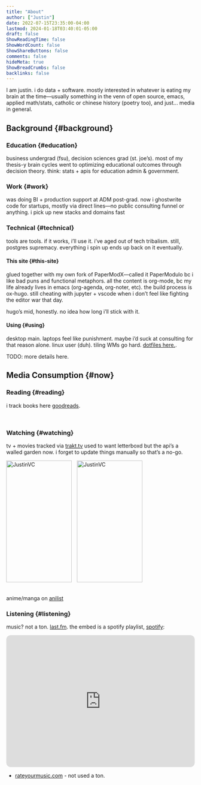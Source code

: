 ```yaml
---
title: "About"
author: ["Justin"]
date: 2022-07-15T23:35:00-04:00
lastmod: 2024-01-18T03:40:01-05:00
draft: false
ShowReadingTime: false
ShowWordCount: false
ShowShareButtons: false
comments: false
hideMeta: true
ShowBreadCrumbs: false
backlinks: false
---
```


I am justin. i do data + software. mostly interested in whatever is eating my brain at the time—usually something in the venn of open source, emacs, applied math/stats, catholic or chinese history (poetry too), and just... media in general.

<section class="outline-1nil">

## Background {#background}


<div class="outline-2nil">

### Education {#education}

business undergrad (fsu), decision sciences grad (st. joe’s). most of my thesis-y brain cycles went to optimizing educational outcomes through decision theory. think: stats + apis for education admin & government.

### Work {#work}

was doing BI + production support at ADM post-grad. now i ghostwrite code for startups, mostly via direct lines—no public consulting funnel or anything. i pick up new stacks and domains fast

<div class="outline-2nil">

### Technical {#technical}

tools are tools. if it works, i’ll use it. i’ve aged out of tech tribalism. still, postgres supremacy. everything i spin up ends up back on it eventually.

<div class="outline-3nil">

#### This site {#this-site}

glued together with my own fork of PaperModX—called it PaperModulo bc i like bad puns and functional metaphors. all the content is org-mode, bc my life already lives in emacs (org-agenda, org-noter, etc). the build process is ox-hugo. still cheating with jupyter + vscode when i don’t feel like fighting the editor war that day.

hugo’s mid, honestly. no idea how long i’ll stick with it.

</div>

<div class="outline-3nil">

#### Using {#using}

desktop main. laptops feel like punishment. maybe i’d suck at consulting for that reason alone.
linux user (duh). tiling WMs go hard. [dotfiles here.](https://github.com/brickfrog/.dotfiles).

TODO: more details here.

</div>

</div>

</section>

<section class="outline-1nil">

## Media Consumption {#now}

<div class="outline-2nil">

### Reading {#reading}

i track books here [goodreads](https://www.goodreads.com/brickfrog).

<div class="now-content-box">
<script src="https://www.goodreads.com/review/grid_widget/46714580.Justin's%20bookshelf:%20currently-reading?cover_size=medium&hide_link=true&hide_title=true&num_books=25&order=d&shelf=currently-reading&sort=date_read&widget_id=1674169459" type="text/javascript"></script>
</div><br>

</div>

<div class="outline-2nil">

### Watching {#watching}

tv + movies tracked via [trakt.tv](https://trakt.tv/users/justinvc) used to want letterboxd but the api’s a walled garden now. i forget to update things manually so that’s a no-go.

<div class="movie_container">
  <img width="175" height="325" alt="JustinVC" src="https://widgets.trakt.tv/users/8eddcd2112f27c92ab4c9835efb9c787/watched/poster@2x.jpg?type=episode" />
  <img width="175" height="325" alt="JustinVC" src="https://widgets.trakt.tv/users/8eddcd2112f27c92ab4c9835efb9c787/watched/poster@2x.jpg?type=movie" />
</div><br>

anime/manga on [anilist](https://anilist.co/user/brickfrog/)

<script src="/js/anilist-card.js"></script>
<div id="anilist-card-container"></div>
</div>

<div class="outline-2nil">

### Listening {#listening}

music? not a ton. [last.fm](https://www.last.fm/user/justinvc). the embed is a spotify playlist,  [spotify](https://open.spotify.com/user/1cvou29st17ac3qu1hzhnq7fw?si=9f1a873775c44bb6):

<iframe style="border-radius:12px" src="https://open.spotify.com/embed/playlist/7B59KOR8L74iH5La7ZrntW?utm_source=generator&theme=0" width="100%" height="352" frameBorder="0" allowfullscreen="" allow="autoplay; clipboard-write; encrypted-media; fullscreen; picture-in-picture" loading="lazy"></iframe>

- [rateyourmusic.com](https://rateyourmusic.com/~justinvc) - not used a ton.

</div>
</section>

<style>

img {
          display: inline-block;
          margin-right: 10px;
          align-items: center;
}

#google-doc-container .table {
    display: none;
}
</style>